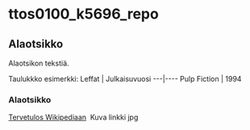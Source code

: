 # ttos0100_k5696_repo

## Alaotsikko

Alaotsikon tekstiä.

Taulukkko esimerkki:
Leffat | Julkaisuvuosi
---|----
Pulp Fiction | 1994

### Alaotsikko

[Tervetulos Wikipediaan](https://fi.wikipedia.org/wiki/Wikipedia:Tervetuloa_Wikipediaan)
![]() Kuva linkki jpg


